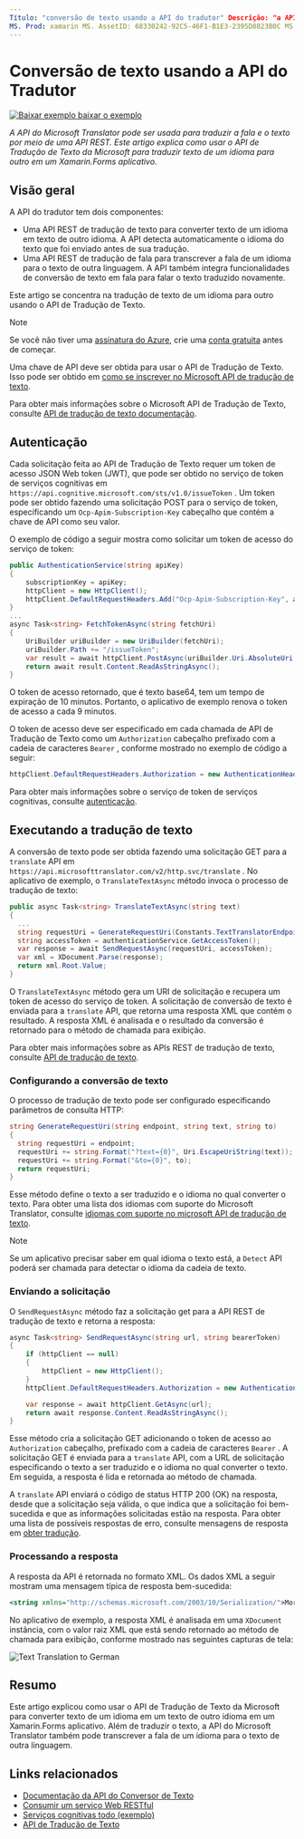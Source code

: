 ```yaml
---
Título: "conversão de texto usando a API do tradutor" Descrição: "a API do Microsoft Translator pode ser usada para traduzir fala e texto por meio de uma API REST. Este artigo explica como usar o API de Tradução de Texto da Microsoft para traduzir texto de um idioma para outro em um Xamarin.Forms aplicativo. "
MS. Prod: xamarin MS. AssetID: 68330242-92C5-46F1-B1E3-2395D8823B0C MS. Technology: xamarin-Forms autor: davidbritch MS. Author: dabritch MS. Date: 02/08/2017 no-loc: [ Xamarin.Forms , Xamarin.Essentials ]
---
```


# <a name="text-translation-using-the-translator-api"></a>Conversão de texto usando a API do Tradutor

[![Baixar exemplo ](~/media/shared/download.png) baixar o exemplo](https://docs.microsoft.com/samples/xamarin/xamarin-forms-samples/webservices-todocognitiveservices)

_A API do Microsoft Translator pode ser usada para traduzir a fala e o texto por meio de uma API REST. Este artigo explica como usar o API de Tradução de Texto da Microsoft para traduzir texto de um idioma para outro em um Xamarin.Forms aplicativo._

## <a name="overview"></a>Visão geral

A API do tradutor tem dois componentes:

- Uma API REST de tradução de texto para converter texto de um idioma em texto de outro idioma. A API detecta automaticamente o idioma do texto que foi enviado antes de sua tradução.
- Uma API REST de tradução de fala para transcrever a fala de um idioma para o texto de outra linguagem. A API também integra funcionalidades de conversão de texto em fala para falar o texto traduzido novamente.

Este artigo se concentra na tradução de texto de um idioma para outro usando o API de Tradução de Texto.

> [!NOTE]
> Se você não tiver uma [assinatura do Azure](/azure/guides/developer/azure-developer-guide#understanding-accounts-subscriptions-and-billing), crie uma [conta gratuita](https://aka.ms/azfree-docs-mobileapps) antes de começar.

Uma chave de API deve ser obtida para usar o API de Tradução de Texto. Isso pode ser obtido em [como se inscrever no Microsoft API de tradução de texto](/azure/cognitive-services/translator/translator-text-how-to-signup/).

Para obter mais informações sobre o Microsoft API de Tradução de Texto, consulte [API de tradução de texto documentação](/azure/cognitive-services/translator/).

## <a name="authentication"></a>Autenticação

Cada solicitação feita ao API de Tradução de Texto requer um token de acesso JSON Web token (JWT), que pode ser obtido no serviço de token de serviços cognitivas em `https://api.cognitive.microsoft.com/sts/v1.0/issueToken` . Um token pode ser obtido fazendo uma solicitação POST para o serviço de token, especificando um `Ocp-Apim-Subscription-Key` cabeçalho que contém a chave de API como seu valor.

O exemplo de código a seguir mostra como solicitar um token de acesso do serviço de token:

```csharp
public AuthenticationService(string apiKey)
{
    subscriptionKey = apiKey;
    httpClient = new HttpClient();
    httpClient.DefaultRequestHeaders.Add("Ocp-Apim-Subscription-Key", apiKey);
}
...
async Task<string> FetchTokenAsync(string fetchUri)
{
    UriBuilder uriBuilder = new UriBuilder(fetchUri);
    uriBuilder.Path += "/issueToken";
    var result = await httpClient.PostAsync(uriBuilder.Uri.AbsoluteUri, null);
    return await result.Content.ReadAsStringAsync();
}
```

O token de acesso retornado, que é texto base64, tem um tempo de expiração de 10 minutos. Portanto, o aplicativo de exemplo renova o token de acesso a cada 9 minutos.

O token de acesso deve ser especificado em cada chamada de API de Tradução de Texto como um `Authorization` cabeçalho prefixado com a cadeia de caracteres `Bearer` , conforme mostrado no exemplo de código a seguir:

```csharp
httpClient.DefaultRequestHeaders.Authorization = new AuthenticationHeaderValue("Bearer", bearerToken);
```

Para obter mais informações sobre o serviço de token de serviços cognitivas, consulte [autenticação](/azure/cognitive-services/translator/reference/v3-0-reference#authentication).

## <a name="performing-text-translation"></a>Executando a tradução de texto

A conversão de texto pode ser obtida fazendo uma solicitação GET para a `translate` API em `https://api.microsofttranslator.com/v2/http.svc/translate` . No aplicativo de exemplo, o `TranslateTextAsync` método invoca o processo de tradução de texto:

```csharp
public async Task<string> TranslateTextAsync(string text)
{
  ...
  string requestUri = GenerateRequestUri(Constants.TextTranslatorEndpoint, text, "en", "de");
  string accessToken = authenticationService.GetAccessToken();
  var response = await SendRequestAsync(requestUri, accessToken);
  var xml = XDocument.Parse(response);
  return xml.Root.Value;
}
```

O `TranslateTextAsync` método gera um URI de solicitação e recupera um token de acesso do serviço de token. A solicitação de conversão de texto é enviada para a `translate` API, que retorna uma resposta XML que contém o resultado. A resposta XML é analisada e o resultado da conversão é retornado para o método de chamada para exibição.

Para obter mais informações sobre as APIs REST de tradução de texto, consulte [API de tradução de texto](/azure/cognitive-services/translator/reference/v3-0-reference).

### <a name="configuring-text-translation"></a>Configurando a conversão de texto

O processo de tradução de texto pode ser configurado especificando parâmetros de consulta HTTP:

```csharp
string GenerateRequestUri(string endpoint, string text, string to)
{
  string requestUri = endpoint;
  requestUri += string.Format("?text={0}", Uri.EscapeUriString(text));
  requestUri += string.Format("&to={0}", to);
  return requestUri;
}
```

Esse método define o texto a ser traduzido e o idioma no qual converter o texto. Para obter uma lista dos idiomas com suporte do Microsoft Translator, consulte [idiomas com suporte no microsoft API de tradução de texto](/azure/cognitive-services/translator/languages/).

> [!NOTE]
> Se um aplicativo precisar saber em qual idioma o texto está, a `Detect` API poderá ser chamada para detectar o idioma da cadeia de texto.

### <a name="sending-the-request"></a>Enviando a solicitação

O `SendRequestAsync` método faz a solicitação get para a API REST de tradução de texto e retorna a resposta:

```csharp
async Task<string> SendRequestAsync(string url, string bearerToken)
{
    if (httpClient == null)
    {
        httpClient = new HttpClient();
    }
    httpClient.DefaultRequestHeaders.Authorization = new AuthenticationHeaderValue("Bearer", bearerToken);

    var response = await httpClient.GetAsync(url);
    return await response.Content.ReadAsStringAsync();
}
```

Esse método cria a solicitação GET adicionando o token de acesso ao `Authorization` cabeçalho, prefixado com a cadeia de caracteres `Bearer` . A solicitação GET é enviada para a `translate` API, com a URL de solicitação especificando o texto a ser traduzido e o idioma no qual converter o texto. Em seguida, a resposta é lida e retornada ao método de chamada.

A `translate` API enviará o código de status HTTP 200 (OK) na resposta, desde que a solicitação seja válida, o que indica que a solicitação foi bem-sucedida e que as informações solicitadas estão na resposta. Para obter uma lista de possíveis respostas de erro, consulte mensagens de resposta em [obter tradução](/azure/cognitive-services/translator/reference/v3-0-translate).

### <a name="processing-the-response"></a>Processando a resposta

A resposta da API é retornada no formato XML. Os dados XML a seguir mostram uma mensagem típica de resposta bem-sucedida:

```xml
<string xmlns="http://schemas.microsoft.com/2003/10/Serialization/">Morgen kaufen gehen ein</string>
```

No aplicativo de exemplo, a resposta XML é analisada em uma `XDocument` instância, com o valor raiz XML que está sendo retornado ao método de chamada para exibição, conforme mostrado nas seguintes capturas de tela:

![](text-translation-images/text-translation.png "Text Translation to German")

## <a name="summary"></a>Resumo

Este artigo explicou como usar o API de Tradução de Texto da Microsoft para converter texto de um idioma em um texto de outro idioma em um Xamarin.Forms aplicativo. Além de traduzir o texto, a API do Microsoft Translator também pode transcrever a fala de um idioma para o texto de outra linguagem.

## <a name="related-links"></a>Links relacionados

- [Documentação da API do Conversor de Texto](/azure/cognitive-services/translator/)
- [Consumir um serviço Web RESTful](~/xamarin-forms/data-cloud/web-services/rest.md)
- [Serviços cognitivas todo (exemplo)](https://docs.microsoft.com/samples/xamarin/xamarin-forms-samples/webservices-todocognitiveservices)
- [API de Tradução de Texto](/azure/cognitive-services/translator/reference/v3-0-reference)
